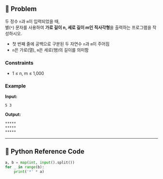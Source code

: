 ## 🧠 Problem
두 정수 `n`과 `m`이 입력되었을 때,  
별(`*`) 문자를 사용하여 **가로 길이 n, 세로 길이 m인 직사각형**을 출력하는 프로그램을 작성하시오.

- 첫 번째 줄에 공백으로 구분된 두 자연수 `n`과 `m`이 주어짐
- `n`은 가로(열), `m`은 세로(행)의 길이를 의미함

### Constraints
- 1 ≤ n, m ≤ 1,000

### Example
**Input:**
```
5 3
```

**Output:**
```
*****
*****
*****
```

---

## 🐍 Python Reference Code

```python
a, b = map(int, input().split())
for _ in range(b):
    print('*' * a)
```
